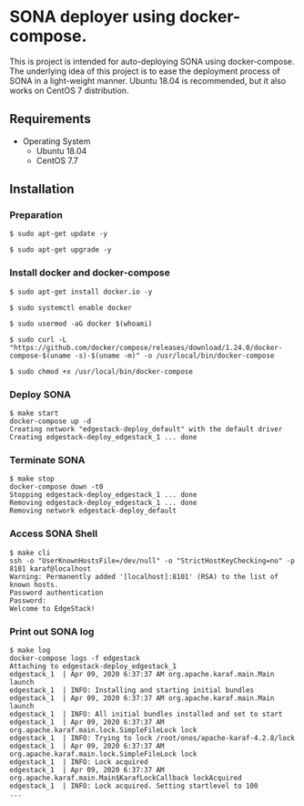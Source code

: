 # SONA deployer using docker-compose.

This is project is intended for auto-deploying SONA using docker-compose. The underlying idea of this project is to ease the deployment process of SONA in a light-weight manner. Ubuntu 18.04 is recommended, but it also works on CentOS 7 distribution.

## Requirements
- Operating System
  - Ubuntu 18.04
  - CentOS 7.7

## Installation

### Preparation
```$ sudo apt-get update -y```

```$ sudo apt-get upgrade -y```

### Install docker and docker-compose

```$ sudo apt-get install docker.io -y```

```$ sudo systemctl enable docker```

```$ sudo usermod -aG docker $(whoami)```

```$ sudo curl -L "https://github.com/docker/compose/releases/download/1.24.0/docker-compose-$(uname -s)-$(uname -m)" -o /usr/local/bin/docker-compose```

```$ sudo chmod +x /usr/local/bin/docker-compose```

### Deploy SONA
```
$ make start
docker-compose up -d
Creating network "edgestack-deploy_default" with the default driver
Creating edgestack-deploy_edgestack_1 ... done
```

### Terminate SONA
```
$ make stop
docker-compose down -t0
Stopping edgestack-deploy_edgestack_1 ... done
Removing edgestack-deploy_edgestack_1 ... done
Removing network edgestack-deploy_default
```

### Access SONA Shell
```
$ make cli
ssh -o "UserKnownHostsFile=/dev/null" -o "StrictHostKeyChecking=no" -p 8101 karaf@localhost
Warning: Permanently added '[localhost]:8101' (RSA) to the list of known hosts.
Password authentication
Password:
Welcome to EdgeStack!
```

### Print out SONA log
```
$ make log
docker-compose logs -f edgestack
Attaching to edgestack-deploy_edgestack_1
edgestack_1  | Apr 09, 2020 6:37:37 AM org.apache.karaf.main.Main launch
edgestack_1  | INFO: Installing and starting initial bundles
edgestack_1  | Apr 09, 2020 6:37:37 AM org.apache.karaf.main.Main launch
edgestack_1  | INFO: All initial bundles installed and set to start
edgestack_1  | Apr 09, 2020 6:37:37 AM org.apache.karaf.main.lock.SimpleFileLock lock
edgestack_1  | INFO: Trying to lock /root/onos/apache-karaf-4.2.8/lock
edgestack_1  | Apr 09, 2020 6:37:37 AM org.apache.karaf.main.lock.SimpleFileLock lock
edgestack_1  | INFO: Lock acquired
edgestack_1  | Apr 09, 2020 6:37:37 AM org.apache.karaf.main.Main$KarafLockCallback lockAcquired
edgestack_1  | INFO: Lock acquired. Setting startlevel to 100
...
```
